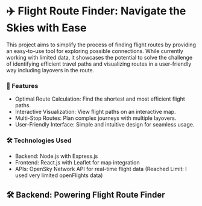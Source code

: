 # ✈️ Flight Route Finder: Navigate the Skies with Ease
This project aims to simplify the process of finding flight routes by providing an easy-to-use tool for exploring possible connections. While currently working with limited data, it showcases the potential to solve the challenge of identifying efficient travel paths and visualizing routes in a user-friendly way including layovers in the route.

### 🚀 Features
- Optimal Route Calculation: Find the shortest and most efficient flight paths.
- Interactive Visualization: View flight paths on an interactive map.
- Multi-Stop Routes: Plan complex journeys with multiple layovers.
- User-Friendly Interface: Simple and intuitive design for seamless usage.

### 🛠️ Technologies Used
- Backend: Node.js with Express.js
- Frontend: React.js with Leaflet for map integration
- APIs: OpenSky Network API for real-time flight data (Reached Limit: I used very limited openFlights data)


## 🛠️ Backend: Powering Flight Route Finder
